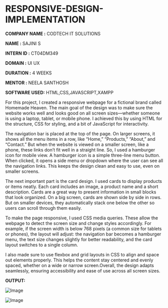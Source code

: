 # RESPONSIVE-DESIGN-IMPLEMENTATION

**COMPANY NAME :** CODTECH IT SOLUTIONS

**NAME :** SAJINI S

**INTERN ID :** CT04DM349

**DOMAIN :** UI UX

**DURATION :** 4 WEEKS

**MENTOR :** NEELA SANTHOSH

**SOFTWARE USED:** HTML,CSS,JAVASCRIPT,XAMPP

For this project, I created a responsive webpage for a fictional brand called Homemade Heaven. The main goal of the design was to make sure the website works well and looks good on all screen sizes—whether someone is using a laptop, tablet, or mobile phone. I achieved this by using HTML for the structure, CSS for styling, and a bit of JavaScript for interactivity.

The navigation bar is placed at the top of the page. On larger screens, it shows all the menu items in a row, like “Home,” “Products,” “About,” and “Contact.” But when the website is viewed on a smaller screen, like a phone, these links don’t fit well in a straight line. So, I used a hamburger icon for mobile view. A hamburger icon is a simple three-line menu button. When clicked, it opens a side menu or dropdown where the user can see all the navigation links. This keeps the design clean and easy to use, even on smaller screens.

The next important part is the card design. I used cards to display products or items neatly. Each card includes an image, a product name and a short description. Cards are a great way to present information in small blocks that look organized. On a big screen, cards are shown side by side in rows. But on smaller devices, they automatically stack one below the other so users can scroll through them easily.

To make the page responsive, I used CSS media queries. These allow the webpage to detect the screen size and change styles accordingly. For example, if the screen width is below 768 pixels (a common size for tablets or phones), the layout will adjust: the navigation bar becomes a hamburger menu, the text size changes slightly for better readability, and the card layout switches to a single column.

I also made sure to use flexbox and grid layouts in CSS to align and space out elements properly. This helps the content stay centered and evenly spaced, whether on a wide or narrow screen.Overall, the design adapts seamlessly, ensuring accessibility and ease of use across all screen sizes.

**OUTPUT:**

![Image](https://github.com/user-attachments/assets/960d36fa-6c17-4af6-8b56-4151d15598d4)

![Image](https://github.com/user-attachments/assets/24f3c0d4-aca1-4040-bf05-298e6d3d30eb)
